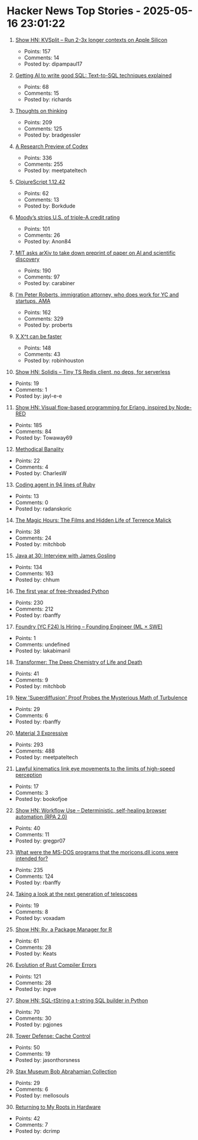 # Hacker News Top Stories - 2025-05-16 23:01:22

1. [Show HN: KVSplit – Run 2-3x longer contexts on Apple Silicon](https://github.com/dipampaul17/KVSplit)
   - Points: 157
   - Comments: 14
   - Posted by: dipampaul17

2. [Getting AI to write good SQL: Text-to-SQL techniques explained](https://cloud.google.com/blog/products/databases/techniques-for-improving-text-to-sql)
   - Points: 68
   - Comments: 15
   - Posted by: richards

3. [Thoughts on thinking](https://dcurt.is/thinking)
   - Points: 209
   - Comments: 125
   - Posted by: bradgessler

4. [A Research Preview of Codex](https://openai.com/index/introducing-codex/)
   - Points: 336
   - Comments: 255
   - Posted by: meetpateltech

5. [ClojureScript 1.12.42](https://clojurescript.org/news/2025-05-16-release)
   - Points: 62
   - Comments: 13
   - Posted by: Borkdude

6. [Moody’s strips U.S. of triple-A credit rating](https://www.ft.com/content/e456ea34-c6ad-43fe-abe9-d4ce781c07b4)
   - Points: 101
   - Comments: 26
   - Posted by: Anon84

7. [MIT asks arXiv to take down preprint of paper on AI and scientific discovery](https://economics.mit.edu/news/assuring-accurate-research-record)
   - Points: 190
   - Comments: 97
   - Posted by: carabiner

8. [I'm Peter Roberts, immigration attorney, who does work for YC and startups. AMA](undefined)
   - Points: 162
   - Comments: 329
   - Posted by: proberts

9. [X X^t can be faster](https://arxiv.org/abs/2505.09814)
   - Points: 148
   - Comments: 43
   - Posted by: robinhouston

10. [Show HN: Solidis – Tiny TS Redis client, no deps, for serverless](https://github.com/vcms-io/solidis)
   - Points: 19
   - Comments: 1
   - Posted by: jayl-e-e

11. [Show HN: Visual flow-based programming for Erlang, inspired by Node-RED](https://github.com/gorenje/erlang-red)
   - Points: 185
   - Comments: 84
   - Posted by: Towaway69

12. [Methodical Banality](https://aeon.co/essays/who-needs-ai-text-generation-when-theres-erasmus-of-rotterdam)
   - Points: 22
   - Comments: 4
   - Posted by: CharlesW

13. [Coding agent in 94 lines of Ruby](https://radanskoric.com/articles/coding-agent-in-ruby)
   - Points: 13
   - Comments: 0
   - Posted by: radanskoric

14. [The Magic Hours: The Films and Hidden Life of Terrence Malick](https://www.lrb.co.uk/the-paper/v47/n09/david-thomson/cool-tricking)
   - Points: 38
   - Comments: 24
   - Posted by: mitchbob

15. [Java at 30: Interview with James Gosling](https://thenewstack.io/java-at-30-the-genius-behind-the-code-that-changed-tech/)
   - Points: 134
   - Comments: 163
   - Posted by: chhum

16. [The first year of free-threaded Python](https://labs.quansight.org/blog/free-threaded-one-year-recap)
   - Points: 230
   - Comments: 212
   - Posted by: rbanffy

17. [Foundry (YC F24) Is Hiring – Founding Engineer (ML × SWE)](https://www.ycombinator.com/companies/foundry/jobs/uwi8b6I-founding-engineer-ml-x-swe)
   - Points: 1
   - Comments: undefined
   - Posted by: lakabimanil

18. [Transformer: The Deep Chemistry of Life and Death](https://nick-lane.net/books/transformer-the-deep-chemistry-of-life-and-death/)
   - Points: 41
   - Comments: 9
   - Posted by: mitchbob

19. [New 'Superdiffusion' Proof Probes the Mysterious Math of Turbulence](https://www.quantamagazine.org/new-superdiffusion-proof-probes-the-mysterious-math-of-turbulence-20250516/)
   - Points: 29
   - Comments: 6
   - Posted by: rbanffy

20. [Material 3 Expressive](https://design.google/library/expressive-material-design-google-research)
   - Points: 293
   - Comments: 488
   - Posted by: meetpateltech

21. [Lawful kinematics link eye movements to the limits of high-speed perception](https://www.nature.com/articles/s41467-025-58659-9)
   - Points: 17
   - Comments: 3
   - Posted by: bookofjoe

22. [Show HN: Workflow Use – Deterministic, self-healing browser automation (RPA 2.0)](https://github.com/browser-use/workflow-use)
   - Points: 40
   - Comments: 11
   - Posted by: gregpr07

23. [What were the MS-DOS programs that the moricons.dll icons were intended for?](https://devblogs.microsoft.com/oldnewthing/20250507-00/?p=111157)
   - Points: 235
   - Comments: 124
   - Posted by: rbanffy

24. [Taking a look at the next generation of telescopes](https://arstechnica.com/space/2025/05/tuesday-telescope-taking-a-look-at-the-next-generation-of-telescopes/)
   - Points: 19
   - Comments: 8
   - Posted by: voxadam

25. [Show HN: Rv, a Package Manager for R](https://github.com/A2-ai/rv)
   - Points: 61
   - Comments: 28
   - Posted by: Keats

26. [Evolution of Rust Compiler Errors](https://kobzol.github.io/rust/rustc/2025/05/16/evolution-of-rustc-errors.html)
   - Points: 121
   - Comments: 28
   - Posted by: ingve

27. [Show HN: SQL-tString a t-string SQL builder in Python](https://github.com/pgjones/sql-tstring)
   - Points: 70
   - Comments: 30
   - Posted by: pgjones

28. [Tower Defense: Cache Control](https://www.jasonthorsness.com/26)
   - Points: 50
   - Comments: 19
   - Posted by: jasonthorsness

29. [Stax Museum Bob Abrahamian Collection](https://bobacollection.staxmuseum.org/)
   - Points: 29
   - Comments: 6
   - Posted by: mellosouls

30. [Returning to My Roots in Hardware](https://dancrimp.nz/2025/03/31/hardware/)
   - Points: 42
   - Comments: 7
   - Posted by: dcrimp

